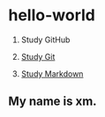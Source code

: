 # hello-world

1. Study GitHub

2. [Study Git](StudyGit.md)

3. [Study Markdown](StudyMarkdown.md)

## My name is xm.
